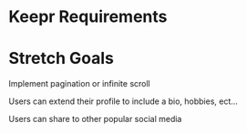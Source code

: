# Keepr Requirements

<!-- Visitors can see all keeps (login not required) -->

<!-- Keep cards are displayed in accordance to mock -->

<!-- Cards follow a mansonry layout (bootstrap card columns OR masonry) -->

<!-- Clicking on a keep card opens the keep in a modal which adheres to mock -->

<!-- All users have a public profile page -->

<!-- The profile page adheres to mock -->

<!-- Each vault has its own route where users can view all of the keeps in the vault -->

<!-- On the vault page, if the vault is private and not the active users the request fails -->

<!-- From the vault page if the user is the creator they can remove keeps from the vault -->

<!-- Anytime a keep is kept in a vault the keep count is incremented -->

<!-- Users can Register, login and automatically authenticated on refresh -->

<!-- Create and Delete Keeps -->

<!-- Create and Delete Vaults -->

<!-- Users can only Delete things they created -->

<!-- All deletes require confirmation -->

<!-- Add keeps to vaults -->

<!-- Remove keeps from vaults -->

<!-- All Valid Auth API Tests pass -->

<!-- All No Auth API Tests pass -->

<!-- All Invalid Auth API Tests pass -->

<!-- UI adheres to all phases of CodeWorks Design Requirements -->

# Stretch Goals

<!-- Keeps should be tagged, allowing users find keeps by tag -->

<!-- Users can create custom tags -->

<!-- Tags are not duplicated (Games,games,GAMES) -->

<!-- Stretch Goal API tests pass -->

Implement pagination or infinite scroll

Users can extend their profile to include a bio, hobbies, ect...

Users can share to other popular social media

